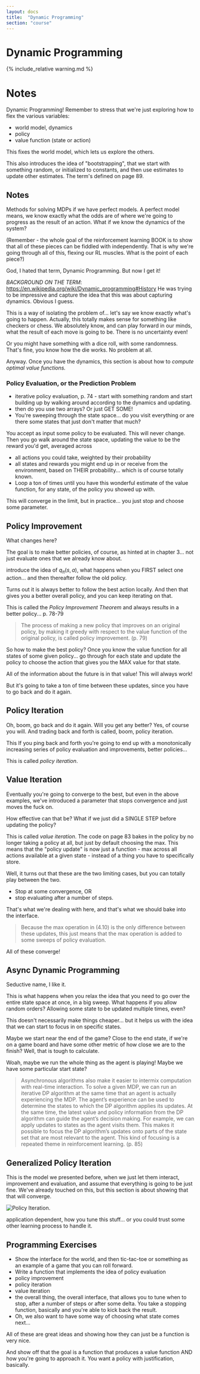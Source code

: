 ```yaml
---
layout: docs
title:  "Dynamic Programming"
section: "course"
---
```


# Dynamic Programming

{% include_relative warning.md %}

# Notes

Dynamic Programming! Remember to stress that we're just exploring how to flex the various variables:

* world model, dynamics
* policy
* value function (state or action)

This fixes the world model, which lets us explore the others.

This also introduces the idea of "bootstrapping", that we start with something random, or initialized to constants, and then use estimates to update other estimates. The term's defined on page 89.

## Notes

Methods for solving MDPs if we have perfect models. A perfect model means, we know exactly what the odds are of where we're going to progress as the result of an action. What if we know the dynamics of the system?

(Remember - the whole goal of the reinforcement learning BOOK is to show that all of these pieces can be fiddled with independently. That is why we're going through all of this, flexing our RL muscles. What is the point of each piece?)

God, I hated that term, Dynamic Programming. But now I get it!

_BACKGROUND ON THE TERM_:  https://en.wikipedia.org/wiki/Dynamic_programming#History He was trying to be impressive and capture the idea that this was about capturing dynamics. Obvious I guess.

This is a way of isolating the problem of... let's say we know exactly what's going to happen. Actually, this totally makes sense for something like checkers or chess. We absolutely know, and can play forward in our minds, what the result of each move is going to be. There is no uncertainty even!

Or you might have something with a dice roll, with some randomness. That's fine, you know how the die works. No problem at all.

Anyway. Once you have the dynamics, this section is about how to *compute optimal value functions.*

### Policy Evaluation, or the Prediction Problem

* iterative policy evaluation, p. 74 - start with something random and start building up by walking around according to the dynamics and updating.
* then do you use two arrays? Or just GET SOME!
* You're sweeping through the state space... do you visit everything or are there some states that just don't matter that much?

You accept as input some policy to be evaluated. This will never change. Then you go walk around the state space, updating the value to be the reward you'd get, averaged across

* all actions you could take, weighted by their probability
* all states and rewards you might end up in or receive from the environment, based on THEIR probability... which is of course totally known.
* Loop a ton of times until you have this wonderful estimate of the value function, for any state, of the policy you showed up with.

This will converge in the limit, but in practice... you just stop and choose some parameter.

## Policy Improvement

What changes here?

The goal is to make better policies, of course, as hinted at in chapter 3... not just evaluate ones that we already know about.

introduce the idea of $q_{\pi}(s, a)$, what happens when you FIRST select one action... and then thereafter follow the old policy.

Turns out it is always better to follow the best action locally. And then that gives you a better overall policy, and you can keep iterating on that.

This is called the *Policy Improvement Theorem* and always results in a better policy... p. 78-79

> The process of making a new policy that improves on an original policy, by making it greedy with respect to the value function of the original policy, is called policy improvement. (p. 79)

So how to make the best policy? Once you know the value function for all states of some given policy... go through for each state and update the policy to choose the action that gives you the MAX value for that state.

All of the information about the future is in that value! This will always work!

But it's going to take a ton of time between these updates, since you have to go back and do it again.

## Policy Iteration

Oh, boom, go back and do it again. Will you get any better? Yes, of course you will. And trading back and forth is called, boom, policy iteration.

This If you ping back and forth you're going to end up with a monotonically increasing series of policy evaluation and improvements, better policies...

This is called _policy iteration_.

## Value Iteration

Eventually you're going to converge to the best, but even in the above examples, we've introduced a parameter that stops convergence and just moves the fuck on.

How effective can that be? What if we just did a SINGLE STEP before updating the policy?

This is called _value iteration_. The code on page 83 bakes in the policy by no longer taking a policy at all, but just by default choosing the max. This means that the "policy update" is now just a function - max across all actions available at a given state - instead of a thing you have to specifically store.

Well, it turns out that these are the two limiting cases, but you can totally play between the two.

* Stop at some convergence, OR
* stop evaluating after a number of steps.

That's what we're dealing with here, and that's what we should bake into the interface.

> Because the max operation in (4.10) is the only difference between these updates, this just means that the max operation is added to some sweeps of policy evaluation.

All of these converge!
## Async Dynamic Programming

Seductive name, I like it.

This is what happens when you relax the idea that you need to go over the entire state space at once, in a big sweep. What happens if you allow random orders? Allowing some state to be updated multiple times, even?

This doesn't necessarily make things cheaper... but it helps us with the idea that we can start to focus in on specific states.

Maybe we start near the end of the game? Close to the end state, if we're on a game board and have some other metric of how close we are to the finish? Well, that is tough to calculate.

Woah, maybe we run the whole thing as the agent is playing! Maybe we have some particular start state?

> Asynchronous algorithms also make it easier to intermix computation with real-time interaction. To solve a given MDP, we can run an iterative DP algorithm at the same time that an agent is actually experiencing the MDP. The agent’s experience can be used to determine the states to which the DP algorithm applies its updates. At the same time, the latest value and policy information from the DP algorithm can guide the agent’s decision making. For example, we can apply updates to states as the agent visits them. This makes it possible to focus the DP algorithm’s updates onto parts of the state set that are most relevant to the agent. This kind of focusing is a repeated theme in reinforcement learning. (p. 85)

## Generalized Policy Iteration

This is the model we presented before, when we just let them interact, improvement and evaluation, and assume that everything is going to be just fine. We've already touched on this, but this section is about showing that that will converge.

![Policy Iteration.](/img/policy_iteration.png)

application dependent, how you tune this stuff... or you could trust some other learning process to handle it.

## Programming Exercises

* Show the interface for the world, and then tic-tac-toe or something as an example of a game that you can roll forward.
* Write a function that implements the idea of policy evaluation
* policy improvement
* policy iteration
* value iteration
* the overall thing, the overall interface, that allows you to tune when to stop, after a number of steps or after some delta. You take a stopping function, basically and you're able to kick back the result.
* Oh, we also want to have some way of choosing what state comes next...

All of these are great ideas and showing how they can just be a function is very nice.

And show off that the goal is a function that produces a value function AND how you're going to approach it. You want a policy with justification, basically.
